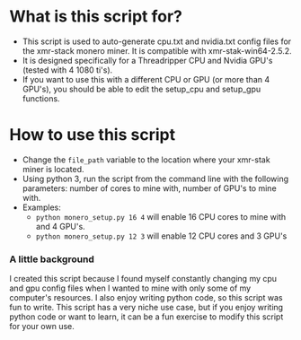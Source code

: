 # What is this script for?
- This script is used to auto-generate cpu.txt and nvidia.txt config files for the xmr-stack monero miner. It is compatible with xmr-stak-win64-2.5.2.
- It is designed specifically for a Threadripper CPU and Nvidia GPU's (tested with 4 1080 ti's).
- If you want to use this with a different CPU or GPU (or more than 4 GPU's), you should be able to edit the setup_cpu and setup_gpu functions.

# How to use this script
- Change the `file_path` variable to the location where your xmr-stak miner is located.
- Using python 3, run the script from the command line with the following parameters: number of cores to mine with, number of GPU's to mine with.
- Examples:
	- `python monero_setup.py 16 4` will enable 16 CPU cores to mine with and 4 GPU's.
	- `python monero_setup.py 12 3` will enable 12 CPU cores and 3 GPU's

### A little background
I created this script because I found myself constantly changing my cpu and gpu config files when I wanted to mine with only some of my computer's resources. I also enjoy writing python code, so this script was fun to write. This script has a very niche use case, but if you enjoy writing python code or want to learn, it can be a fun exercise to modify this script for your own use.
